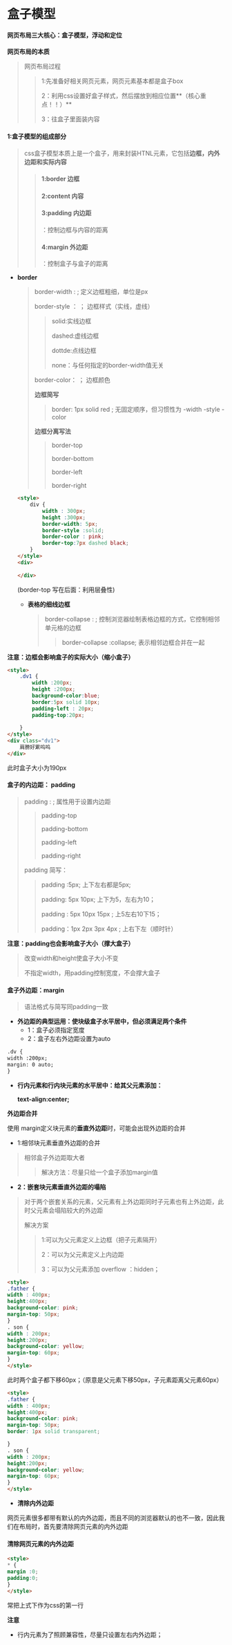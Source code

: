 <h1>盒子模型</h1>

<h4>网页布局三大核心：盒子模型，浮动和定位</h4>

**网页布局的本质**

> 网页布局过程
>
> > 1:先准备好相关网页元素，网页元素基本都是盒子box
> >
> > 2：利用css设置好盒子样式，然后摆放到相应位置**（核心重点！！）**
> >
> > 3：往盒子里面装内容

<h4>1:盒子模型的组成部分</h4>

> css盒子模型本质上是一个盒子，用来封装HTNL元素，它包括**边框，内外边距和实际内容**
>
> > <h4>1:border 边框</h4>
> >
> > <h4>2:content 内容</h4>
> >
> > <h4>3:padding 内边距</h4> ：控制边框与内容的距离
> >
> > <h4>4:margin 外边距</h4>：控制盒子与盒子的距离

- **border**

  > border-width :  ; 定义边框粗细，单位是px
  >
  > border-style ： ；  边框样式（实线，虚线）
  >
  > >solid:实线边框
  > >
  > >dashed:虚线边框
  > >
  > >dottde:点线边框
  > >
  > >none：与任何指定的border-width值无关
  >
  > border-color： ； 边框颜色
  >
  > **边框简写**
  >
  > > border: 1px solid red ;  无固定顺序，但习惯性为 -width -style -color
  >
  > **边框分离写法**
  >
  > >border-top
  > >
  > >border-bottom
  > >
  > >border-left
  > >
  > >border-right

  ```html
  <style>
      div {
          width : 300px;
          height :300px;
          border-width: 5px;
          border-style :solid;
          border-color : pink;
          border-top:7px dashed black;
      }
  </style>
  <div>
      
  </div>
  ```

  (border-top 写在后面：利用层叠性)

  - **表格的细线边框**

    > border-collapse : ;  控制浏览器绘制表格边框的方式，它控制相邻单元格的边框
    >
    > > border-collapse :collapse; 表示相邻边框合并在一起

**注意：边框会影响盒子的实际大小（缩小盒子）**

```html
<style>
    .dv1 {
        width :200px;
        height :200px;
        background-color:blue;
        border:5px solid 10px;
        padding-left : 20px;
        padding-top:20px;
        
    }
</style>
<div class="dv1">
    肩膀好累呜呜
</div>
```

此时盒子大小为190px

<h4>盒子的内边距： padding</h4>

> padding :  ;   属性用于设置内边距
>
> >padding-top
> >
> >padding-bottom
> >
> >padding-left
> >
> >padding-right
>
> padding 简写：
>
> >padding :5px;    上下左右都是5px;
> >
> >padding: 5px 10px;   上下为5，左右为10；
> >
> >padding : 5px 10px 15px ;   上5左右10下15；
> >
> >padding：1px 2px 3px 4px ;  上右下左（顺时针）

**注意：padding也会影响盒子大小（撑大盒子）**

> 改变width和height使盒子大小不变
>
> 不指定width，用padding控制宽度，不会撑大盒子

<h4>盒子外边距：margin</h4>

> 语法格式与简写同padding一致

- **外边距的典型运用：使块级盒子水平居中，但必须满足两个条件**
  - 1：盒子必须指定宽度
  - 2：盒子左右外边距设置为auto

```html
.dv {
width :200px;
margin: 0 auto;
}
```

- **行内元素和行内块元素的水平居中：给其父元素添加：**

  **text-align:center;**

**外边距合并**

使用 margin定义块元素的**垂直外边距**时，可能会出现外边距的合并

- 1:相邻块元素垂直外边距的合并

> 相邻盒子外边距取大者
>
> > 解决方法：尽量只给一个盒子添加margin值

- **2：嵌套块元素垂直外边距的塌陷**

> 对于两个嵌套关系的元素，父元素有上外边距同时子元素也有上外边距，此时父元素会塌陷较大的外边距
>
> 解决方案
>
> > 1:可以为父元素定义上边框（把子元素隔开）
> >
> > 2：可以为父元素定义上内边距
> >
> > 3：可以为父元素添加 overflow ：hidden；

```html
<style>
.father {
width : 400px;
height:400px;
background-color: pink;
margin-top: 50px;
}
. son {
width : 200px;
height:200px;
background-color: yellow;
margin-top: 60px;
}
</style>
```

此时两个盒子都下移60px；（原意是父元素下移50px，子元素距离父元素60px）

```html
<style>
.father {
width : 400px;
height:400px;
background-color: pink;
margin-top: 50px;
border: 1px solid transparent;

}
. son {
width : 200px;
height:200px;
background-color: yellow;
margin-top: 60px;
}
</style>
```

- **清除内外边距**

网页元素很多都带有默认的内外边距，而且不同的浏览器默认的也不一致，因此我们在布局时，首先要清除网页元素的内外边距

<h4>清除网页元素的内外边距</h4>

```html
<style>
* {
margin :0;
padding:0;
}
</style>
```

常把上式下作为css的第一行

**注意**

- 行内元素为了照顾兼容性，尽量只设置左右内外边距；

